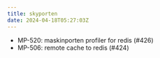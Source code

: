 ```yaml
---
title: skyporten
date: 2024-04-18T05:27:03Z
---
```

- MP-520: maskinporten profiler for redis  (#426)
- MP-506: remote cache to redis (#424)

